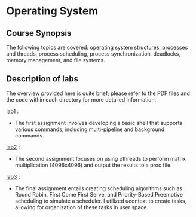 # Operating System

## Course Synopsis

The following topics are covered: operating system structures, processes and threads, process scheduling, process synchronization, deadlocks, memory management, and file systems.


## Description of labs

The overview provided here is quite brief; please refer to the PDF files and the code within each directory for more detailed information.

[lab1](https://github.com/Iane14093051/Computer_Organization/tree/main/Lab1) :
- The first assignment involves developing a basic shell that supports various commands, including multi-pipeline and background commands.

[lab2](https://github.com/Iane14093051/Computer_Organization/tree/main/Lab2) :
- The second assignment focuses on using pthreads to perform matrix multiplication (4096x4096) and output the results to a proc file.

[lab3](https://github.com/Iane14093051/Computer_Organization/tree/main/Lab2) :
- The final assignment entails creating scheduling algorithms such as Round Robin, First Come First Serve, and Priority-Based Preemptive scheduling to simulate a scheduler. I utilized ucontext to create tasks, allowing for organization of these tasks in user space.
